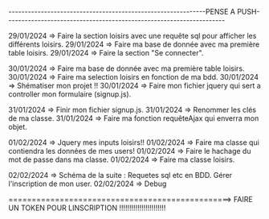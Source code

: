 -------------------------------------------------------------PENSE A PUSH--------------------------------------------------------------------

29/01/2024 => Faire la section loisirs avec une requête sql pour afficher les différents loisirs.
29/01/2024 => Faire ma base de donnée avec ma première table loisirs.
29/01/2024 => Faire la section "Se connecter".

30/01/2024 => Faire ma base de donnée avec ma première table loisirs.
30/01/2024 => Faire ma selection loisirs en fonction de ma bdd. 
30/01/2024 => Shématiser mon projet !!
30/01/2024 => Faire mon fichier jquery qui sert a controller mon formulaire (signup.js).

31/01/2024 => Finir mon fichier signup.js.
31/01/2024 => Renommer les clés de ma classe.
31/01/2024 => Faire ma fonction requêteAjax qui enverra mon objet. 

01/02/2024 => Jquery mes inputs loisirs!!
01/02/2024 => Faire ma classe qui contiendra les données de mes users!
01/02/2024 => Faire le hachage du mot de passe dans ma classe.
01/02/2024 => Faire ma classe loisirs.

02/02/2024 => Schéma de la suite : Requetes sql etc en BDD. Gérer l'inscription de mon user.
02/02/2024 => Debug


================================================> FAIRE UN TOKEN POUR LINSCRIPTION !!!!!!!!!!!!!!!!!!!!!!!